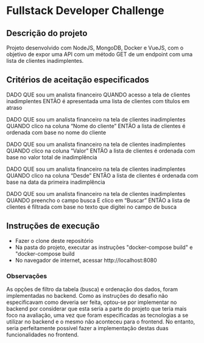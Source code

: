# Fullstack Developer Challenge

## Descrição do projeto

Projeto desenvolvido com NodeJS, MongoDB, Docker e VueJS, com o objetivo de expor uma API com um método GET de um endpoint com uma lista de clientes inadimplentes.

## Critérios de aceitação especificados

DADO QUE sou um analista financeiro
QUANDO acesso a tela de clientes inadimplentes
ENTÃO é apresentada uma lista de clientes com títulos em atraso

DADO QUE sou um analista financeiro na tela de clientes inadimplentes
QUANDO clico na coluna “Nome do cliente”
ENTÃO a lista de clientes é ordenada com base no nome do cliente

DADO QUE sou um analista financeiro na tela de clientes inadimplentes
QUANDO clico na coluna “Valor”
ENTÃO a lista de clientes é ordenada com base no valor total de inadimplência

DADO QUE sou um analista financeiro na tela de clientes inadimplentes
QUANDO clico na coluna “Desde”
ENTÃO a lista de clientes é ordenada com base na data da primeira inadimplência

DADO QUE sou um analista financeiro na tela de clientes inadimplentes
QUANDO preencho o campo busca
E clico em “Buscar”
ENTÃO a lista de clientes é filtrada com base no texto que digitei no campo de busca

## Instruções de execução 

* Fazer o clone deste repositório
* Na pasta do projeto, executar as instruções "docker-compose build" e "docker-compose build
* No navegador de internet, acessar http://localhost:8080

### Observações

As opções de filtro da tabela (busca) e ordenação dos dados, foram implementadas no backend. Como as instruções do desafio não especificavam como deveria ser feita, optou-se por implementar no backend por considerar que esta seria a parte do projeto que teria mais foco na avaliação, uma vez que foram especificadas as tecnologias a se utilizar no backend e o mesmo não aconteceu para o frontend. 
No entanto, seria perfeitamente possível fazer a implementação destas duas funcionalidades no frontend.

